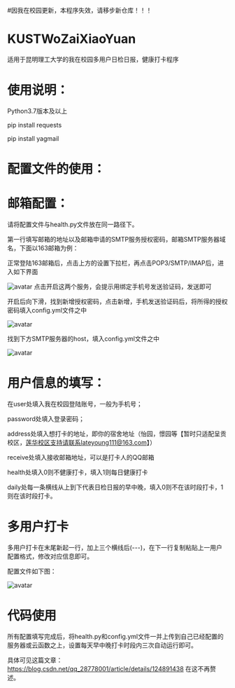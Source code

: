 #因我在校园更新，本程序失效，请移步新仓库！！！


# KUSTWoZaiXiaoYuan
适用于昆明理工大学的我在校园多用户日检日报，健康打卡程序



# 使用说明：
Python3.7版本及以上

pip install requests

pip install yagmail



# 配置文件的使用：
# 邮箱配置：
请将配置文件与health.py文件放在同一路径下。


第一行填写邮箱的地址以及邮箱申请的SMTP服务授权密码，邮箱SMTP服务器域名，下面以163邮箱为例：

正常登陆163邮箱后，点击上方的设置下拉栏，再点击POP3/SMTP/IMAP后，进入如下界面

![avatar](https://img-blog.csdnimg.cn/aa3014630ebd4b5ea50bab59f9649070.png)
点击开启这两个服务，会提示用绑定手机号发送验证码，发送即可


开启后向下滑，找到新增授权密码，点击新增，手机发送验证码后，将所得的授权密码填入config.yml文件之中

![avatar](https://img-blog.csdnimg.cn/29ee0dea2b7d4174b2b6ff61922e06d4.png)

找到下方SMTP服务器的host，填入config.yml文件之中

![avatar](https://img-blog.csdnimg.cn/0fb29040b4b24a6a9e9da93ed4aa42a2.png)


# 用户信息的填写：
在user处填入我在校园登陆账号，一般为手机号；

password处填入登录密码；

address处填入想打卡的地址，即你的宿舍地址（怡园，憬园等【暂时只适配呈贡校区，莲华校区支持请联系lateyoung111@163.com】）

receive处填入接收邮箱地址，可以是打卡人的QQ邮箱

health处填入0则不健康打卡，填入1则每日健康打卡

daily处每一条横线从上到下代表日检日报的早中晚，填入0则不在该时段打卡，1则在该时段打卡。


# 多用户打卡
多用户打卡在末尾新起一行，加上三个横线后(---)，在下一行复制粘贴上一用户配置格式，修改对应信息即可。

配置文件如下图：


![avatar](https://img-blog.csdnimg.cn/e9c821ffe2494f419902c9a734156cb4.png)


# 代码使用
所有配置填写完成后，将health.py和config.yml文件一并上传到自己已经配置的服务器或云函数之上，设置每天早中晚打卡时段内三次自动运行即可。

具体可见这篇文章：https://blog.csdn.net/qq_28778001/article/details/124891438
在这不再赘述。
